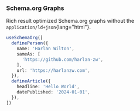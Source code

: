 ### Schema.org Graphs

Rich result optimized Schema.org graphs without the `application/ld+json`{lang="html"}.

```ts twoslash
useSchemaOrg([
  definePerson({
    name: 'Harlan Wilton',
    sameAs: [
      'https://github.com/harlan-zw',
    ],
    url: 'https://harlanzw.com',
  }),
  defineArticle({
    headline: 'Hello World',
    datePublished: '2024-01-01',
  }),
])
```
